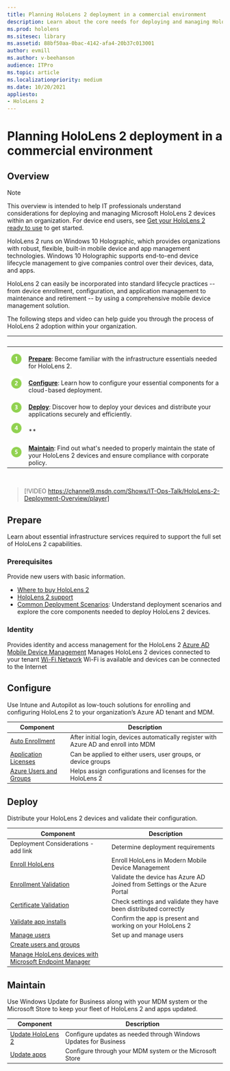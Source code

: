 ```yaml
---
title: Planning HoloLens 2 deployment in a commercial environment
description: Learn about the core needs for deploying and managing HoloLens in enterprise environments, including infrastructure, azure active directory, and mobile device management.
ms.prod: hololens
ms.sitesec: library
ms.assetid: 88bf50aa-0bac-4142-afa4-20b37c013001
author: evmill
ms.author: v-beehanson
audience: ITPro
ms.topic: article
ms.localizationpriority: medium
ms.date: 10/20/2021
appliesto:
- HoloLens 2
---
```

# Planning HoloLens 2 deployment in a commercial environment

## Overview

> [!NOTE]
> This overview is intended to help IT professionals understand considerations for deploying and managing Microsoft HoloLens 2 devices within an organization. For device end users, see [Get your HoloLens 2 ready to use](hololens2-setup.md) to get started.

HoloLens 2 runs on Windows 10 Holographic, which provides organizations with robust, flexible, built-in mobile device and app management technologies. Windows 10 Holographic supports end-to-end device lifecycle management to give companies control over their devices, data, and apps.

HoloLens 2 can easily be incorporated into standard lifecycle practices -- from device enrollment, configuration, and application management to maintenance and retirement -- by using a comprehensive mobile device management solution.

The following steps and video can help guide you through the process of HoloLens 2 adoption within your organization.

| &nbsp; | &nbsp; |
|--|--|
| ![Step 1.](images/1green.png)| <br/> **[Prepare](#prepare)**: Become familiar with the infrastructure essentials needed for HoloLens 2. |
| ![Step 2.](images/2green.png)| <br/> **[Configure](#configure)**: Learn how to configure your essential components for a cloud-based deployment. |
| ![Step 3.](images/3green.png) | <br/> **[Deploy](#deploy)**: Discover how to deploy your devices and distribute your applications securely and efficiently. |
| ![Step 4.](images/4green.png) | <br/> ** |
| ![Step 5.](images/5green.png) | <br/> **[Maintain](#maintain)**: Find out what's needed to properly maintain the state of your HoloLens 2 devices and ensure compliance with corporate policy. |



<br/>

> [!VIDEO https://channel9.msdn.com/Shows/IT-Ops-Talk/HoloLens-2-Deployment-Overview/player]

## Prepare

Learn about essential infrastructure services required to support the full set of HoloLens 2 capabilities.

### Prerequisites

Provide new users with basic information.

*   [Where to buy HoloLens 2](hololens2-purchase.md)
*   [HoloLens 2 support](hololens2-support.md)
*   [Common Deployment Scenarios](hololens-requirements.md): Understand deployment scenarios and explore the core components needed to deploy HoloLens 2 devices.

### Identity

Provides identity and access management for the HoloLens 2
[Azure AD](hololens-identity.md)
[Mobile Device Management](hololens-mdm-configure.md)
Manages HoloLens 2 devices connected to your tenant
[Wi-Fi Network](hololens-commercial-infrastructure.md)
Wi-Fi is available and devices can be connected to the Internet

## Configure

Use Intune and Autopilot as low-touch solutions for enrolling and configuring HoloLens 2 to your organization’s Azure AD tenant and MDM.

| Component | Description |
|-----------|------------|
| [Auto Enrollment](hololens-enroll-mdm.md#auto-enrollment-in-mdm) | After initial login, devices automatically register with Azure AD and enroll into MDM  |
| [Application Licenses](hololens2-cloud-connected-configure.md#application-licenses)| Can be applied to either users, user groups, or device groups  |
| [Azure Users and Groups](hololens2-cloud-connected-configure.md#azure-users-and-groups) | Helps assign configurations and licenses for the HoloLens 2  |

## Deploy

Distribute your HoloLens 2 devices and validate their configuration. 

| Component | Description |
|-----------|------------|
| Deployment Considerations - add link | Determine deployment requirements |
| [Enroll HoloLens](hololens-enroll-mdm.md) | Enroll HoloLens in Modern Mobile Device Management |
| [Enrollment Validation](hololens2-corp-connected-deploy.md#enrollment-validation) | Validate the device has Azure AD Joined from Settings or the Azure Portal |
| [Certificate Validation](hololens2-corp-connected-deploy.md#wi-fi-certificate-validation) | Check settings and validate they have been distributed correctly |
| [Validate app installs](hololens2-corp-connected-deploy.md#validate-lob-app-install) | Confirm the app is present and working on your HoloLens 2 |
| [Manage users](hololens-identity.md) | Set up and manage users |
| [Create users and groups](hololens2-corp-connected-configure.md#azure-users-and-groups)
| [Manage HoloLens devices with Microsoft Endpoint Manager](hololens-mdm-configure.md)

## Maintain

Use Windows Update for Business along with your MDM system or the Microsoft Store to keep your fleet of HoloLens 2 and apps updated.

| Component | Description |
|-----------|------------|
| [Update HoloLens 2](hololens-updates.md) | Configure updates as needed through Windows Updates for Business |
| [Update apps](app-deploy-overview.md) | Configure through your MDM system or the Microsoft Store
